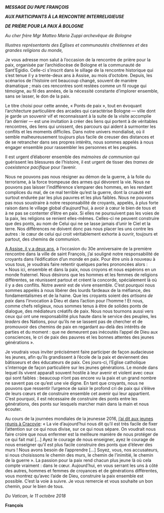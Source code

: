***MESSAGE DU PAPE FRANÇOIS***

***AUX PARTICIPANTS À LA RENCONTRE INTERRELIGIEUSE***

***DE PRIÈRE POUR LA PAIX À BOLOGNE***

*Au cher frère Mgr Matteo Maria Zuppi archevêque de Bologne*

*Illustres représentants des Eglises et communautés chrétiennes et des grandes religions du monde,*

Je vous adresse mon salut à l’occasion de la rencontre de prière pour la paix, organisée par l’archidiocèse de Bologne et la communauté de Sant’Egidio. Celle-ci s’inscrit dans le sillage de la rencontre historique qui s’est tenue il y a trente-deux ans à Assise, au mois d’octobre. Depuis, les scénarios de l’histoire ont beaucoup changé, souvent de manière dramatique ; mais ces rencontres sont restées comme un fil rouge qui témoigne, au fil des années, de la nécessité constante d’implorer ensemble, sans se lasser, le don de la paix.

Le titre choisi pour cette année, « Ponts de paix », tout en évoquant l’architecture particulière des arcades qui caractérise Bologne — ville dont je garde un souvenir vif et reconnaissant à la suite de la visite accomplie l’an dernier — est une invitation à créer des liens qui portent à de véritables rencontres, des liens qui unissent, des parcours qui aident à surmonter les conflits et les moments difficiles. Dans notre univers mondialisé, où il semble malheureusement toujours plus facile de creuser des distances et de se retrancher dans ses propres intérêts, nous sommes appelés à nous engager ensemble pour rassembler les personnes et les peuples.

Il est urgent d’élaborer ensemble des *mémoires de communion* qui guérissent les blessures de l’histoire, il est urgent de tisser des *trames de coexistence pacifique* pour l’avenir.

Nous ne pouvons pas nous résigner au démon de la guerre, à la folie du terrorisme, à la force trompeuse des armes qui dévorent la vie. Nous ne pouvons pas laisser l’indifférence s’emparer des hommes, en les rendant complices du mal, de ce mal terrible qu’est la guerre, dont la cruauté est surtout endurée par les plus pauvres et les plus faibles. Nous ne pouvons pas nous soustraire à notre responsabilité de croyants, appelés, à plus forte raison dans le village global d’aujourd’hui, à avoir à cœur le bien de tous et à ne pas se contenter d’être en paix. Si elles ne poursuivent pas les voies de la paix, les religions se renient elles-mêmes. Celles-ci ne peuvent construire que des ponts, au nom de Celui qui ne se lasse jamais d’unir le Ciel et la terre. Nos différences ne doivent donc pas nous placer les uns contre les autres : le cœur de celui qui croit véritablement exhorte à ouvrir, toujours et partout, des chemins de communion.

[A Assise, il y a deux ans](http://w2.vatican.va/content/francesco/fr/travels/2016/inside/documents/papa-francesco-assisi-giornata-preghiera-pace_2016.html), à l’occasion du 30e anniversaire de la première rencontre dans la ville de saint François, j’ai souligné notre responsabilité de croyants dans l’édification d’un monde en paix. Pour être unis à nouveau à vous tous, je voudrais faire retentir quelques parles prononcées alors : « Nous ici, ensemble et dans la paix, nous croyons et nous espérons en un monde fraternel. Nous désirons que les hommes et les femmes de religions différentes, se réunissent partout et créent la concorde, spécialement là où il y a des conflits. Notre avenir est de vivre ensemble. C’est pourquoi nous sommes appelés à nous libérer des lourds fardeaux de la méfiance, des fondamentalismes et de la haine. Que les croyants soient des *artisans de paix* dans l’invocation à Dieu et dans l’action pour l’homme ! Et nous, comme chefs religieux, nous sommes tenus à être de solides ponts de dialogue, des médiateurs créatifs de paix. Nous nous tournons aussi vers ceux qui ont une responsabilité plus haute dans le service des peuples, les *leaders* des Nations, pour qu’ils ne se lassent pas de chercher et de promouvoir des chemins de paix en regardant au-delà des intérêts de parties et du moment : que ne demeurent pas inécoutés l’appel de Dieu aux consciences, le cri de paix des pauvres et les bonnes attentes des jeunes générations ».

Je voudrais vous inviter précisément faire participer de façon audacieuse les jeunes, afin qu’ils grandissent à l’école de la paix et deviennent des bâtisseurs et des éducateurs de paix. Ces jours-ci, l’Eglise catholique s’interroge de façon particulière sur les jeunes générations. Le monde dans lequel ils vivent apparaît souvent hostile à leur avenir et violent avec ceux qui sont faibles : beaucoup n’ont pas encore vu la paix et un grand nombre ne savent pas ce qu’est une vie digne. En tant que croyants, nous ne pouvons que ressentir l’urgence de saisir le profond cri de paix qui s’élève de leurs cœurs et de construire ensemble cet avenir qui leur appartient. C’est pourquoi, il est nécessaire de construire des ponts entre les générations, des ponts sur lesquels marcher main dans la main et nous écouter.

Au cours de la journées mondiales de la jeunesse 2016, [j’ai dit aux jeunes réunis à Cracovie](http://w2.vatican.va/content/francesco/fr/speeches/2016/july/documents/papa-francesco_20160730_polonia-veglia-giovani.html): « La vie d’aujourd’hui nous dit qu’il est très facile de fixer l’attention sur ce qui nous divise, sur ce qui nous sépare. On voudrait nous faire croire que nous enfermer est la meilleure manière de nous protéger de ce qui fait mal [...] Ayez le courage de nous enseigner, ayez le courage de nous enseigner qu’il est plus facile construire des ponts que d’élever des murs ! Nous avons besoin de l’apprendre [...] Soyez, vous, nos accusateurs, si nous choisissons le chemin des murs, le chemin de l’inimitié, le chemin de la guerre ». La passion pour la paix rend chacun plus jeune là où cela compte vraiment : dans le cœur. Aujourd’hui, en vous serrant les uns à côté des autres, hommes et femmes de croyances et de générations différentes, vous montrez qu’avec l’aide de Dieu, construire la paix ensemble est possible. C’est la voie à suivre. Je vous remercie et vous souhaite un bon chemin, pour le bien de tous.

*Du Vatican, le 11 octobre 2018*

**François**